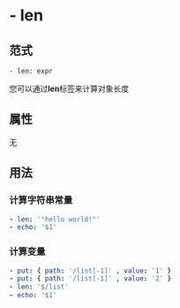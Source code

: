 # \- len

## 范式
```
- len: expr
```
您可以通过**len**标签来计算对象长度

## 属性
无

## 用法
### 计算字符串常量
```yaml
- len: '"hello world!"'
- echo: '$1'
```
### 计算变量
```yaml
- put: { path: '/list[-1]' , value: '1' }
- put: { path: '/list[-1]' , value: '2' }
- len: '$/list'
- echo: '$1'
```